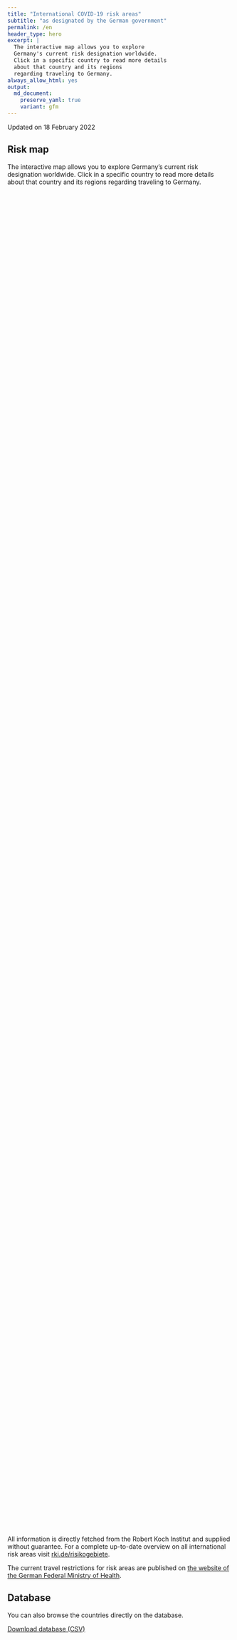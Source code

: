 ```yaml
---
title: "International COVID-19 risk areas"
subtitle: "as designated by the German government"
permalink: /en
header_type: hero
excerpt: |
  The interactive map allows you to explore
  Germany's current risk designation worldwide.
  Click in a specific country to read more details
  about that country and its regions
  regarding traveling to Germany.
always_allow_html: yes
output: 
  md_document:
    preserve_yaml: true
    variant: gfm
---
```


<!-- Modify _R/index_es.Rmd file instead -->

<p class="text-right font-weight-bold">

Updated on 18 February 2022

</p>

## Risk map

The interactive map allows you to explore Germany’s current risk
designation worldwide. Click in a specific country to read more details
about that country and its regions regarding traveling to Germany.

<div id="leaflet" class="leaflet html-widget" style="width:100%;height:75vh;">

</div>

<script src="https://corona-atlas.de/assets/data/locale_en.js"></script>

<script src="https://corona-atlas.de/assets/js/map.js"></script>

All information is directly fetched from the Robert Koch Institut and
supplied without guarantee. For a complete up-to-date overview on all
international risk areas visit
[rki.de/risikogebiete](https://rki.de/risikogebiete).

The current travel restrictions for risk areas are published on [the
website of the German Federal Ministry of
Health](https://www.bundesgesundheitsministerium.de/en/coronavirus/current-information-for-travellers).

## Database

You can also browse the countries directly on the database.

<div id="reactable" class="reactable html-widget" style="width:auto;height:auto;"></div>
<script type="application/json" data-for="reactable">{"x":{"tag":{"name":"Reactable","attribs":{"data":{"Country/Region":["Afghanistan","Angola","Albania","Andorra","United Arab Emirates","Argentina","Armenia","Antigua and Barbuda","Australia","Austria","Azerbaijan","Burundi","Belgium","Benin","Burkina Faso","Bangladesh","Bulgaria","Bahrain","Bahamas","Bosnia and Herzegovina","Belarus","Belize","Bolivia","Brazil","Barbados","Brunei","Bhutan","Botswana","Central African Republic","Canada","Switzerland","Chile","China","Cote D'Ivoire","Cameroon","Democratic Republic of The Congo","Congo","Colombia","Comoros","Cape Verde","Costa Rica","Cuba","Cyprus","Czechia","Germany","Djibouti","Dominica","Denmark","Dominican Republic","Algeria","Ecuador","Egypt","Eritrea","Spain","Estonia","Ethiopia","Finland","Fiji","France","Micronesia","Gabon","United Kingdom","Georgia","Ghana","Guinea","Gambia","Guinea-Bissau","Equatorial Guinea","Greece","Grenada","Guatemala","Guyana","Hong Kong","Honduras","Croatia","Haiti","Hungary","Indonesia","India","Ireland","Iran","Iraq","Iceland","Israel","Italy","Jamaica","Jordan","Japan","Kazakhstan","Kenya","Kyrgyzstan","Cambodia","Kiribati","Saint Kitts and Nevis","South Korea","Kuwait","Laos","Lebanon","Liberia","Libya","Saint Lucia","Liechtenstein","Sri Lanka","Lesotho","Lithuania","Luxembourg","Latvia","Morocco","Monaco","Moldova","Madagascar","Maldives","Mexico","Marshall Islands","North Macedonia","Mali","Malta","Myanmar/Burma","Montenegro","Mongolia","Mozambique","Mauritania","Mauritius","Malawi","Malaysia","Namibia","Niger","Nigeria","Nicaragua","Niue","Netherlands","Norway","Nepal","Nauru","New Zealand","Oman","Pakistan","Panama","Peru","Philippines","Palau","Papua New Guinea","Poland","North Korea","Portugal","Paraguay","Palestine","Qatar","Romania","Russian Federation","Rwanda","Saudi Arabia","Sudan","Senegal","Singapore","Solomon Islands","Sierra Leone","El Salvador","San Marino","Somalia","Serbia","South Sudan","Sao Tome and Principe","Suriname","Slovakia","Slovenia","Sweden","Eswatini","Seychelles","Syria","Chad","Togo","Thailand","Tajikistan","Turkmenistan","Timor-Leste","Tonga","Trinidad and Tobago","Tunisia","Turkey","Tuvalu","United Republic of Tanzania","Uganda","Ukraine","Uruguay","United States","Uzbekistan","Vatican City","Saint Vincent and The Grenadines","Venezuela","Vietnam","Vanuatu","Samoa","Kosovo","Yemen","South Africa","Zambia","Zimbabwe"],"Risk level":["Not risk area","Not risk area","High risk area","Not risk area","Not risk area","High risk area","High risk area","High risk area","High risk area","High risk area","High risk area","Not risk area","High risk area","Not risk area","Not risk area","High risk area","High risk area","High risk area","Not risk area","High risk area","High risk area","High risk area","High risk area","High risk area","High risk area","Not risk area","High risk area","Not risk area","Not risk area","Not risk area","High risk area","High risk area","Not risk area","Not risk area","Not risk area","Not risk area","Not risk area","High risk area","Not risk area","Not risk area","High risk area","Not risk area","High risk area","High risk area",null,"Not risk area","High risk area","High risk area","Not risk area","Not risk area","High risk area","High risk area","Not risk area","Not risk area","High risk area","Not risk area","High risk area","Not risk area","High risk area","Not risk area","Not risk area","Not risk area","High risk area","Not risk area","Not risk area","Not risk area","Not risk area","Not risk area","High risk area","High risk area","High risk area","High risk area","Not risk area","Not risk area","High risk area","High risk area","High risk area","Not risk area","Not risk area","Not risk area","High risk area","High risk area","High risk area","High risk area","High risk area","Not risk area","High risk area","High risk area","Not risk area","Not risk area","Not risk area","Not risk area","Not risk area","Not risk area","Not risk area","High risk area","Not risk area","High risk area","Not risk area","High risk area","High risk area","High risk area","Not risk area","Not risk area","High risk area","High risk area","High risk area","Not risk area","High risk area","High risk area","High risk area","High risk area","High risk area","Not risk area","High risk area","Not risk area","Not risk area","Not risk area","High risk area","High risk area","Not risk area","Not risk area","Not risk area","Not risk area","Not risk area","Not risk area","Not risk area","Not risk area","Not risk area","Not risk area","High risk area","High risk area","Not risk area","Not risk area","Not risk area","High risk area","Not risk area","High risk area","High risk area","High risk area","High risk area","High risk area","High risk area","High risk area","High risk area","High risk area","High risk area","Not risk area","High risk area","High risk area","Not risk area","Not risk area","Not risk area","Not risk area","High risk area","Not risk area","Not risk area","Not risk area","High risk area","Not risk area","High risk area","Not risk area","Not risk area","High risk area","High risk area","High risk area","High risk area","Not risk area","High risk area","High risk area","Not risk area","Not risk area","Not risk area","High risk area","High risk area","Not risk area","Not risk area","High risk area","Not risk area","High risk area","Not risk area","Not risk area","Not risk area","High risk area","High risk area","Not risk area","Not risk area","Not risk area","Not risk area","High risk area","High risk area","Not risk area","Not risk area","High risk area","High risk area","Not risk area","Not risk area","Not risk area"],"Details":[null,null,"since 16 Jan 2022",null,null,"since 09 Jan 2022","since 06 Feb 2022","since 16 Jan 2022","since 09 Jan 2022","since 16 Jan 2022. The following regions are excluded: -Eben am Achensee; -Jungholz; -Mittelberg; -Rißtal","since 06 Feb 2022",null,"since 21 Nov 2021",null,null,"since 30 Jan 2022","since 16 Jan 2022","since 09 Jan 2022",null,"since 16 Jan 2022","since 03 Oct 2021","since 09 Jan 2022","since 09 Jan 2022","since 23 Jan 2022","since 19 Sep 2021",null,"since 23 Jan 2022",null,null,null,"since 05 Dec 2021","since 23 Jan 2022",null,null,null,null,null,"since 16 Jan 2022",null,null,"since 16 Jan 2022",null,"since 25 Dec 2021","since 14 Nov 2021",null,null,"since 22 Aug 2021","since 19 Dec 2021",null,null,"since 23 Jan 2022","since 24 Jan 2021",null,null,"since 09 Jan 2022",null,"since 25 Dec 2021",null,"since 19 Dec 2021. The risk designation applies to the following regions: -Guadeloupe, since 09 Jan 2022; -Martinique, since 09 Jan 2022; -New Caledonia, since 30 Jan 2022; -Réunion, since 19 Dec 2021; -St. Barthélemy, since 09 Jan 2022; -St. Martin, since 09 Jan 2022",null,null,null,"since 25 Jul 2021",null,null,null,null,null,"since 21 Nov 2021","since 09 Jan 2022","since 30 Jan 2022","since 16 Jan 2022",null,null,"since 24 Oct 2021","since 08 Aug 2021","since 14 Nov 2021",null,null,null,"since 13 Feb 2022","since 30 Jan 2022","since 09 Jan 2022","since 09 Jan 2022","since 01 Jan 2022",null,"since 05 Dec 2021","since 23 Jan 2022",null,null,null,null,null,null,null,"since 09 Jan 2022",null,"since 19 Dec 2021",null,"since 18 Jul 2021","since 16 Jan 2022","since 05 Dec 2021",null,null,"since 03 Oct 2021","since 09 Jan 2022","since 16 Jan 2022",null,"since 25 Dec 2021","since 23 Jan 2022","since 16 Jan 2022","since 23 Jan 2022","since 08 Aug 2021",null,"since 16 Jan 2022",null,null,null,"since 15 Aug 2021","since 23 Jan 2022",null,null,null,null,null,null,null,null,null,null,"since 21 Nov 2021. The risk designation applies to the following regions: -Aruba, since 09 Jan 2022; -Bonaire, since 27 Jul 2021; -Curaçao, since 09 Jan 2022; -Saba, since 27 Jul 2021; -St. Eustatius, since 27 Jul 2021; -St. Martin, since 16 Jan 2022","since 19 Dec 2021",null,null,null,"since 30 Jan 2022",null,"since 09 Jan 2022","since 16 Jan 2022","since 16 Jan 2022","since 30 Jan 2022","since 08 Aug 2021","since 05 Dec 2021","since 08 Aug 2021","since 25 Dec 2021","since 23 Jan 2022","since 06 Feb 2022",null,"since 23 Jan 2022","since 07 Jul 2021",null,null,null,null,"since 30 Jan 2022",null,null,null,"since 01 Jan 2022",null,"since 16 Jan 2022",null,null,"since 16 Jan 2022","since 31 Oct 2021","since 26 Sep 2021","since 09 Jan 2022",null,"since 14 Feb 2021","since 31 Jan 2021",null,null,null,"since 08 Aug 2021","since 08 Aug 2021",null,null,"since 08 Aug 2021",null,"since 17 Aug 2021",null,null,null,"since 30 Jan 2022","since 09 Jan 2022",null,null,null,null,"since 19 Sep 2021","since 15 Aug 2021",null,null,"since 23 Jan 2022","since 10 Oct 2021",null,null,null]},"columns":[{"accessor":"Country/Region","name":"Country/Region","type":"character"},{"accessor":"Risk level","name":"Risk level","type":"character"},{"accessor":"Details","name":"Details","type":"character"}],"filterable":true,"searchable":true,"defaultPageSize":10,"showPageSizeOptions":true,"pageSizeOptions":[10,25,50,100],"paginationType":"jump","showPageInfo":true,"minRows":1,"striped":true,"dataKey":"c699fb6e7697851cc207142e041a5d19","key":"c699fb6e7697851cc207142e041a5d19"},"children":[]},"class":"reactR_markup"},"evals":[],"jsHooks":[]}</script>

<p class="text-center my-5">

<a href="assets/dist/db_countries_risk_en.csv" class="btn btn-primary">Download
database (CSV)</a>

</p>
